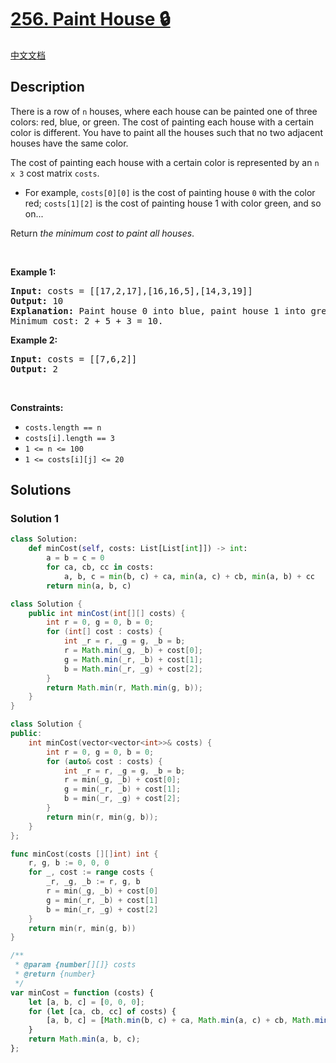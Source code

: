 # [256. Paint House 🔒](https://leetcode.com/problems/paint-house)

[中文文档](/solution/0200-0299/0256.Paint%20House/README.md)

<!-- tags:Array,Dynamic Programming -->

<!-- difficulty:Medium -->

## Description

<p>There is a row of <code>n</code> houses, where each house can be painted one of three colors: red, blue, or green. The cost of painting each house with a certain color is different. You have to paint all the houses such that no two adjacent houses have the same color.</p>

<p>The cost of painting each house with a certain color is represented by an <code>n x 3</code> cost matrix <code>costs</code>.</p>

<ul>
	<li>For example, <code>costs[0][0]</code> is the cost of painting house <code>0</code> with the color red; <code>costs[1][2]</code> is the cost of painting house 1 with color green, and so on...</li>
</ul>

<p>Return <em>the minimum cost to paint all houses</em>.</p>

<p>&nbsp;</p>
<p><strong class="example">Example 1:</strong></p>

<pre>
<strong>Input:</strong> costs = [[17,2,17],[16,16,5],[14,3,19]]
<strong>Output:</strong> 10
<strong>Explanation:</strong> Paint house 0 into blue, paint house 1 into green, paint house 2 into blue.
Minimum cost: 2 + 5 + 3 = 10.
</pre>

<p><strong class="example">Example 2:</strong></p>

<pre>
<strong>Input:</strong> costs = [[7,6,2]]
<strong>Output:</strong> 2
</pre>

<p>&nbsp;</p>
<p><strong>Constraints:</strong></p>

<ul>
	<li><code>costs.length == n</code></li>
	<li><code>costs[i].length == 3</code></li>
	<li><code>1 &lt;= n &lt;= 100</code></li>
	<li><code>1 &lt;= costs[i][j] &lt;= 20</code></li>
</ul>

## Solutions

### Solution 1

<!-- tabs:start -->

```python
class Solution:
    def minCost(self, costs: List[List[int]]) -> int:
        a = b = c = 0
        for ca, cb, cc in costs:
            a, b, c = min(b, c) + ca, min(a, c) + cb, min(a, b) + cc
        return min(a, b, c)
```

```java
class Solution {
    public int minCost(int[][] costs) {
        int r = 0, g = 0, b = 0;
        for (int[] cost : costs) {
            int _r = r, _g = g, _b = b;
            r = Math.min(_g, _b) + cost[0];
            g = Math.min(_r, _b) + cost[1];
            b = Math.min(_r, _g) + cost[2];
        }
        return Math.min(r, Math.min(g, b));
    }
}
```

```cpp
class Solution {
public:
    int minCost(vector<vector<int>>& costs) {
        int r = 0, g = 0, b = 0;
        for (auto& cost : costs) {
            int _r = r, _g = g, _b = b;
            r = min(_g, _b) + cost[0];
            g = min(_r, _b) + cost[1];
            b = min(_r, _g) + cost[2];
        }
        return min(r, min(g, b));
    }
};
```

```go
func minCost(costs [][]int) int {
	r, g, b := 0, 0, 0
	for _, cost := range costs {
		_r, _g, _b := r, g, b
		r = min(_g, _b) + cost[0]
		g = min(_r, _b) + cost[1]
		b = min(_r, _g) + cost[2]
	}
	return min(r, min(g, b))
}
```

```js
/**
 * @param {number[][]} costs
 * @return {number}
 */
var minCost = function (costs) {
    let [a, b, c] = [0, 0, 0];
    for (let [ca, cb, cc] of costs) {
        [a, b, c] = [Math.min(b, c) + ca, Math.min(a, c) + cb, Math.min(a, b) + cc];
    }
    return Math.min(a, b, c);
};
```

<!-- tabs:end -->

<!-- end -->
